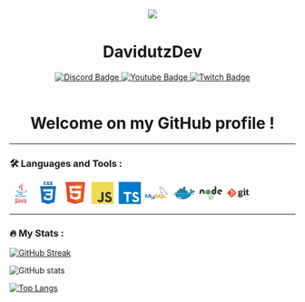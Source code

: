 <div id="header" align="center">
  <img src="https://i.imgur.com/9VC4FuW.png" width="100"/>
  
  <h1 width="10px">DavidutzDev</h1>
</div>

<div id="badges" align="center">
  <a href="https://discordapp.com/users/389440786355191818">
    <img src="https://img.shields.io/badge/Discord-gray?style=for-the-badge&logo=discord&logoColor=white" alt="Discord Badge"/>
  </a>
  
  <a href="https://www.youtube.com/channel/UCpzQvQvsRyE10z50K039umg">
    <img src="https://img.shields.io/badge/YouTube-red?style=for-the-badge&logo=youtube&logoColor=white" alt="Youtube Badge"/>
  </a>
  
  <a href="https://www.twitch.tv/davidutz_">
    <img src="https://img.shields.io/badge/Twitch-blueviolet?style=for-the-badge&logo=twitch&logoColor=white" alt="Twitch Badge"/>
  </a>
  
  <br>
  
  <img src="https://komarev.com/ghpvc/?username=DavidutzDev&style=flat-square&color=blue" alt=""/>
  
  <h1 width="10px">
    Welcome on my GitHub profile !
  </h1>

</div>

---

### :hammer_and_wrench: Languages and Tools :

<div>
  <img src="https://github.com/devicons/devicon/blob/master/icons/java/java-original-wordmark.svg" title="Java" alt="Java" width="40" height="40"/>&nbsp;
  <img src="https://github.com/devicons/devicon/blob/master/icons/css3/css3-plain-wordmark.svg"  title="CSS3" alt="CSS" width="40" height="40"/>&nbsp;
  <img src="https://github.com/devicons/devicon/blob/master/icons/html5/html5-original.svg" title="HTML5" alt="HTML" width="40" height="40"/>&nbsp;
  <img src="https://github.com/devicons/devicon/blob/master/icons/javascript/javascript-original.svg" title="JavaScript" alt="JavaScript" width="40" height="40"/>&nbsp;
    <img src="https://github.com/devicons/devicon/blob/master/icons/typescript/typescript-original.svg" title="Typescript" alt="TypeScript" width="40" height="40"/>&nbsp;
  <img src="https://github.com/devicons/devicon/blob/master/icons/mysql/mysql-original-wordmark.svg" title="MySQL"  alt="MySQL" width="40" height="40"/>&nbsp;
  <img src="https://github.com/devicons/devicon/blob/master/icons/docker/docker-original.svg" title="MySQL"  alt="MySQL" width="40" height="40"/>&nbsp;
  <img src="https://github.com/devicons/devicon/blob/master/icons/nodejs/nodejs-original-wordmark.svg" title="NodeJS" alt="NodeJS" width="40" height="40"/>&nbsp;
  <img src="https://github.com/devicons/devicon/blob/master/icons/git/git-original-wordmark.svg" title="Git" **alt="Git" width="40" height="40"/>
</div>

---

### :fire: My Stats :

[![GitHub Streak](http://github-readme-streak-stats.herokuapp.com?user=DavidutzDev&theme=tokyonight&border_radius=6&date_format=j%20M%5B%20Y%5D)](https://git.io/streak-stats)

![GitHub stats](https://github-readme-stats.vercel.app/api?username=DavidutzDev&count_private=true&theme=tokyonight&border_radius=6&date_format=j%20M%5B%20Y%5D)

[![Top Langs](https://github-readme-stats.vercel.app/api/top-langs/?username=DavidutzDev&layout=compact&theme=tokyonight&border_radius=6&date_format=j%20M%5B%20Y%5D)](https://github.com/anuraghazra/github-readme-stats)
